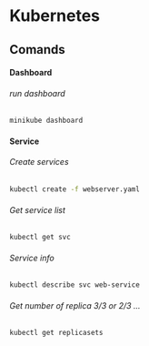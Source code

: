 # Kubernetes

## Comands

#### Dashboard

###### run dashboard
```bash
minikube dashboard
```

#### Service

###### Create services

```bash
kubectl create -f webserver.yaml
```

###### Get service list
```bash
kubectl get svc
```

###### Service info
```bash
kubectl describe svc web-service
```


###### Get number of replica 3/3 or 2/3 ...
```bash
kubectl get replicasets
```
